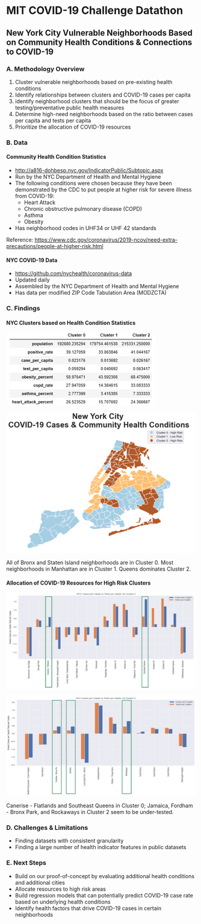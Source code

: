 # MIT COVID-19 Challenge Datathon

## New York City Vulnerable Neighborhoods Based on Community Health Conditions & Connections to COVID-19

###  A. Methodology Overview

1. Cluster vulnerable neighborhoods based on pre-existing health conditions
2. Identify relationships between clusters and COVID-19 cases per capita
3. identify neighborhood clusters that should be the focus of greater testing/preventative public health measures
4. Determine high-need neighborhoods based on the ratio between cases per capita and tests per capita
5. Prioritize the allocation of COVID-19 resources

###  B. Data

#### Community Health Condition Statistics

* http://a816-dohbesp.nyc.gov/IndicatorPublic/Subtopic.aspx
* Run by the NYC Department of Health and Mental Hygiene
* The following conditions were chosen because they have been demonstrated by the CDC to put people at higher risk for severe illness from COVID-19:
  * Heart Attack
  * Chronic obstructive pulmonary disease (COPD)
  * Asthma
  * Obesity
* Has neighborhood codes in UHF34 or UHF 42 standards

Reference: https://www.cdc.gov/coronavirus/2019-ncov/need-extra-precautions/people-at-higher-risk.html

#### NYC COVID-19 Data
* https://github.com/nychealth/coronavirus-data
* Updated daily
* Assembled by the NYC Department of Health and Mental Hygiene
* Has data per modified ZIP Code Tabulation Area (MODZCTA)

###  C. Findings

#### NYC Clusters based on Health Condition Statistics
![NYC Clusters](https://github.com/nqtri/mit_covid19_challenge/blob/master/img/cluster.png)

![NYC Map](https://github.com/nqtri/mit_covid19_challenge/blob/master/img/nyc_map.png)

All of Bronx and Staten Island neighborhoods are in Cluster 0. Most neighborhoods in Manhattan are in Cluster 1. Queens dominates Cluster 2.


#### Allocation of COVID-19 Resources for High Risk Clusters

![Cluser 0](https://github.com/nqtri/mit_covid19_challenge/blob/master/img/cluster0.png)

![Cluster 2](https://github.com/nqtri/mit_covid19_challenge/blob/master/img/cluster2.png)

Canerise - Flatlands and Southeast Queens in Cluster 0; Jamaica, Fordham - Bronx Park, and Rockaways in Cluster 2 seem to be under-tested.

###  D. Challenges & Limitations

* Finding datasets with consistent granularity
* Finding a large number of health indicator features in public datasets

###  E. Next Steps

* Build on our proof-of-concept by evaluating additional health conditions and
additional cities
* Allocate resources to high risk areas
* Build regression models that can potentially predict COVID-19 case rate
based on underlying health conditions
* Identify health factors that drive COVID-19 cases in certain neighborhoods

